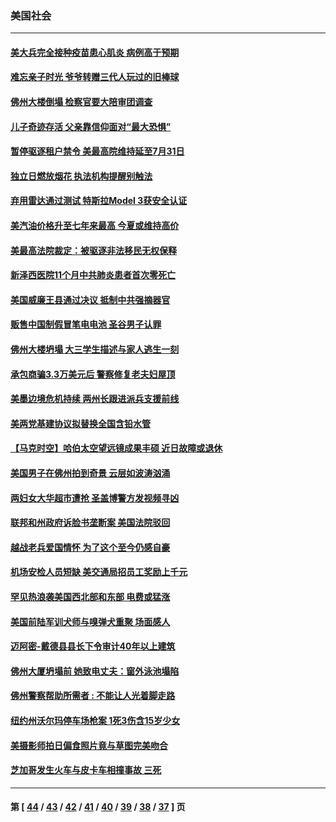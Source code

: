 ### 美国社会
---
#### [美大兵完全接种疫苗患心肌炎 病例高于预期](../../pages/ncid1078160/n13058367.md) 
#### [难忘亲子时光 爷爷转赠三代人玩过的旧棒球](../../pages/ncid1078160/n13057433.md) 
#### [佛州大楼倒塌 检察官要大陪审团调查](../../pages/ncid1078160/n13058503.md) 
#### [儿子奇迹存活 父亲靠信仰面对“最大恐惧”](../../pages/ncid1078160/n13054485.md) 
#### [暂停驱逐租户禁令 美最高院维持延至7月31日](../../pages/ncid1078160/n13056991.md) 
#### [独立日燃放烟花 执法机构提醒别触法](../../pages/ncid1078160/n13057043.md) 
#### [弃用雷达通过测试 特斯拉Model 3获安全认证](../../pages/ncid1078160/n13056830.md) 
#### [美汽油价格升至七年来最高 今夏或维持高价](../../pages/ncid1078160/n13056597.md) 
#### [美最高法院裁定：被驱逐非法移民无权保释](../../pages/ncid1078160/n13056428.md) 
#### [新泽西医院11个月中共肺炎患者首次零死亡](../../pages/ncid1078160/n13056453.md) 
#### [美国威廉王县通过决议 抵制中共强摘器官](../../pages/ncid1078160/n13056521.md) 
#### [贩售中国制假冒笔电电池 圣谷男子认罪](../../pages/ncid1078160/n13056555.md) 
#### [佛州大楼坍塌 大三学生描述与家人逃生一刻](../../pages/ncid1078160/n13056238.md) 
#### [承包商骗3.3万美元后 警察修复老夫妇屋顶](../../pages/ncid1078160/n13054484.md) 
#### [美墨边境危机持续 两州长跟进派兵支援前线](../../pages/ncid1078160/n13056061.md) 
#### [美两党基建协议拟替换全国含铅水管](../../pages/ncid1078160/n13055955.md) 
#### [【马克时空】哈伯太空望远镜成果丰硕 近日故障或退休](../../pages/ncid1078160/n13055803.md) 
#### [美国男子在佛州拍到奇景 云层如波涛汹涌](../../pages/ncid1078160/n13054854.md) 
#### [两妇女大华超市遭抢 圣盖博警方发视频寻凶](../../pages/ncid1078160/n13054639.md) 
#### [联邦和州政府诉脸书垄断案 美国法院驳回](../../pages/ncid1078160/n13054370.md) 
#### [越战老兵爱国情怀 为了这个至今仍感自豪](../../pages/ncid1078160/n13054446.md) 
#### [机场安检人员短缺 美交通局招员工奖励上千元](../../pages/ncid1078160/n13054246.md) 
#### [罕见热浪袭美国西北部和东部 电费或猛涨](../../pages/ncid1078160/n13053910.md) 
#### [美国前陆军训犬师与嗅弹犬重聚 场面感人](../../pages/ncid1078160/n13053222.md) 
#### [迈阿密-戴德县县长下令审计40年以上建筑](../../pages/ncid1078160/n13053827.md) 
#### [佛州大厦坍塌前 她致电丈夫：窗外泳池塌陷](../../pages/ncid1078160/n13053803.md) 
#### [佛州警察帮助所需者 : 不能让人光着脚走路](../../pages/ncid1078160/n13053224.md) 
#### [纽约州沃尔玛停车场枪案 1死3伤含15岁少女](../../pages/ncid1078160/n13053313.md) 
#### [美摄影师拍日偏食照片竟与草图完美吻合](../../pages/ncid1078160/n13052909.md) 
#### [芝加哥发生火车与皮卡车相撞事故 三死](../../pages/ncid1078160/n13053162.md) 

---
#### 第 [ [44](./44.md) / [43](./43.md) / [42](./42.md) / [41](./41.md) / [40](./40.md) / [39](./39.md) / [38](./38.md) / [37](./37.md) ] 页
